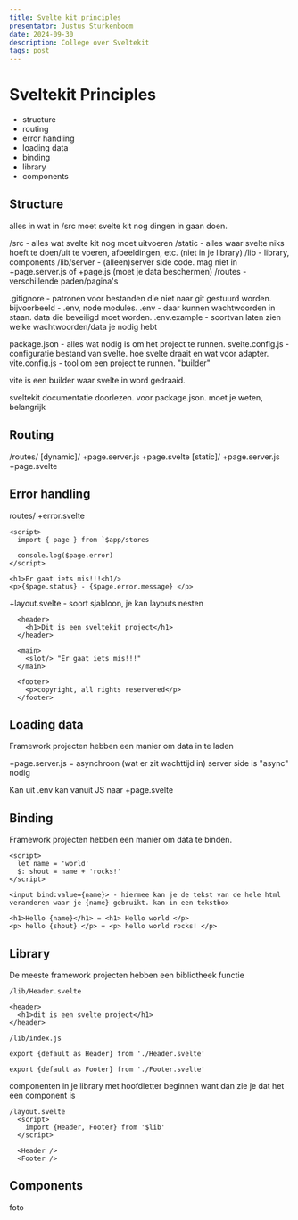 ```yaml
---
title: Svelte kit principles
presentator: Justus Sturkenboom
date: 2024-09-30
description: College over Sveltekit
tags: post
---
```






# Sveltekit Principles

- structure
- routing
- error handling
- loading data
- binding
- library
- components

## Structure

alles in wat in /src moet svelte kit nog dingen in gaan doen.

/src - alles wat svelte kit nog moet uitvoeren
/static - alles waar svelte niks hoeft te doen/uit te voeren, afbeeldingen, etc. (niet in je library)
/lib - library, components
/lib/server - (alleen)server side code. mag niet in +page.server.js of +page.js (moet je data beschermen)
/routes - verschillende paden/pagina's 

.gitignore - patronen voor bestanden die niet naar git gestuurd worden. bijvoorbeeld - .env, node modules.
.env - daar kunnen wachtwoorden in staan. data die beveiligd moet worden.
.env.example - soortvan laten zien welke wachtwoorden/data je nodig hebt 

package.json - alles wat nodig is om het project te runnen.
svelte.config.js - configuratie bestand van svelte. hoe svelte draait en wat voor adapter. 
vite.config.js - tool om een project te runnen. "builder"

vite is een builder waar svelte in word gedraaid.

sveltekit documentatie doorlezen. voor package.json. moet je weten, belangrijk

## Routing

/routes/
  [dynamic]/
      +page.server.js
      +page.svelte
  [static]/
      +page.server.js
      +page.svelte

## Error handling

routes/
  +error.svelte
```
<script>
  import { page } from `$app/stores

  console.log($page.error)
</script>
```

    <h1>Er gaat iets mis!!!<h1/>
    <p>{$page.status} - {$page.error.message} </p>



+layout.svelte - soort sjabloon, je kan layouts nesten
```
  <header>
    <h1>Dit is een sveltekit project</h1>
  </header>
  
  <main>
    <slot/> "Er gaat iets mis!!!"
  </main>
      
  <footer>
    <p>copyright, all rights reservered</p>
  </footer>
  ```

## Loading data

Framework projecten hebben een manier om data in te laden

+page.server.js = asynchroon (wat er zit wachttijd in)
  server side is "async" nodig

Kan uit .env
kan vanuit JS naar +page.svelte

## Binding

Framework projecten hebben een manier om data te binden.

```
<script>
  let name = 'world'
  $: shout = name + 'rocks!'
</script>

<input bind:value={name}> - hiermee kan je de tekst van de hele html veranderen waar je {name} gebruikt. kan in een tekstbox

<h1>Hello {name}</h1> = <h1> Hello world </p>
<p> hello {shout} </p> = <p> hello world rocks! </p>
```


## Library

De meeste framework projecten hebben een bibliotheek functie

```
/lib/Header.svelte

<header>
  <h1>dit is een svelte project</h1>
</header>

/lib/index.js

export {default as Header} from './Header.svelte'

export {default as Footer} from './Footer.svelte'
```

componenten in je library met hoofdletter beginnen want dan zie je dat het een component is
```
/layout.svelte
  <script>
    import {Header, Footer} from '$lib'
  </script>

  <Header />
  <Footer />
```

## Components

foto



